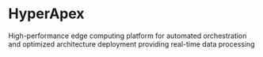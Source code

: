 # HyperApex
High-performance edge computing platform for automated orchestration and optimized architecture deployment providing real-time data processing
